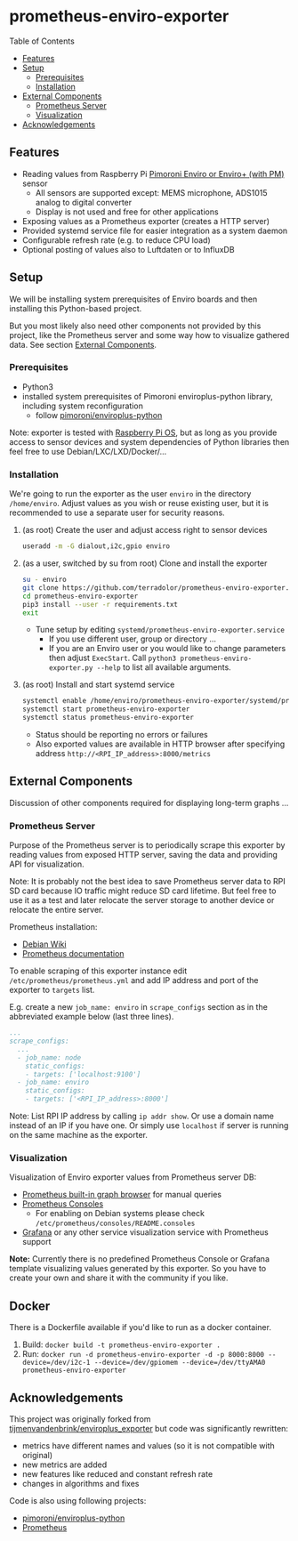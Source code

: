 # prometheus-enviro-exporter

Table of Contents

* [Features](#features)
* [Setup](#setup)
  * [Prerequisites](#prerequisites)
  * [Installation](#installation)
* [External Components](#external-components)
  * [Prometheus Server](#prometheus-server)
  * [Visualization](#visualization)
* [Acknowledgements](#acknowledgements)

## Features

* Reading values from Raspberry Pi [Pimoroni Enviro or Enviro+ (with PM)](https://shop.pimoroni.com/products/enviro) sensor
  * All sensors are supported except: MEMS microphone, ADS1015 analog to digital converter
  * Display is not used and free for other applications
* Exposing values as a Prometheus exporter (creates a HTTP server)
* Provided systemd service file for easier integration as a system daemon
* Configurable refresh rate (e.g. to reduce CPU load)
* Optional posting of values also to Luftdaten or to InfluxDB

## Setup

We will be installing system prerequisites of Enviro boards and then installing this Python-based project.

But you most likely also need other components not provided by this project, like the Prometheus server and some way how to visualize gathered data. See section [External Components](#external-components).

### Prerequisites

* Python3
* installed system prerequisites of Pimoroni enviroplus-python library, including system reconfiguration
  * follow [pimoroni/enviroplus-python](https://github.com/pimoroni/enviroplus-python/#installing)

Note: exporter is tested with [Raspberry Pi OS](https://www.raspberrypi.org/software/), but as long as you provide access to sensor devices and system dependencies of Python libraries then feel free to use Debian/LXC/LXD/Docker/...

### Installation

We're going to run the exporter as the user `enviro` in the directory `/home/enviro`. Adjust values as you wish or reuse existing user, but it is recommended to use a separate user for security reasons.

1. (as root) Create the user and adjust access right to sensor devices

    ```sh
    useradd -m -G dialout,i2c,gpio enviro
    ```

2. (as a user, switched by su from root) Clone and install the exporter

    ```sh
    su - enviro
    git clone https://github.com/terradolor/prometheus-enviro-exporter.git
    cd prometheus-enviro-exporter
    pip3 install --user -r requirements.txt
    exit
    ```

    * Tune setup by editing `systemd/prometheus-enviro-exporter.service`
      * If you use different user, group or directory ...
      * If you are an Enviro user or you would like to change parameters then adjust `ExecStart`. Call `python3 prometheus-enviro-exporter.py --help` to list all available arguments.

3. (as root) Install and start systemd service

    ```sh
    systemctl enable /home/enviro/prometheus-enviro-exporter/systemd/prometheus-enviro-exporter.service
    systemctl start prometheus-enviro-exporter
    systemctl status prometheus-enviro-exporter
    ```

    * Status should be reporting no errors or failures
    * Also exported values are available in HTTP browser after specifying address `http://<RPI_IP_address>:8000/metrics`

## External Components

Discussion of other components required for displaying long-term graphs ...

### Prometheus Server

Purpose of the Prometheus server is to periodically scrape this exporter by reading values from exposed HTTP server, saving the data and providing API for visualization.

Note: It is probably not the best idea to save Prometheus server data to RPI SD card because IO traffic might reduce SD card lifetime.
But feel free to use it as a test and later relocate the server storage to another device or relocate the entire server.

Prometheus installation:

* [Debian Wiki](https://wiki.debian.org/Prometheus)
* [Prometheus documentation](https://prometheus.io/docs/prometheus/latest/installation/)

To enable scraping of this exporter instance edit `/etc/prometheus/prometheus.yml` and add IP address and port of the exporter to `targets` list.

E.g. create a new `job_name: enviro` in `scrape_configs` section as in the abbreviated example below (last three lines).

```yaml
...
scrape_configs:
  ...
  - job_name: node
    static_configs:
    - targets: ['localhost:9100']
  - job_name: enviro
    static_configs:
    - targets: ['<RPI_IP_address>:8000']
```

Note: List RPI IP address by calling `ip addr show`. Or use a domain name instead of an IP if you have one. Or simply use `localhost` if server is running on the same machine as the exporter.

### Visualization

Visualization of Enviro exporter values from Prometheus server DB:

* [Prometheus built-in graph browser](https://prometheus.io/docs/visualization/browser/) for manual queries
* [Prometheus Consoles](https://prometheus.io/docs/visualization/consoles/)
  * For enabling on Debian systems please check `/etc/prometheus/consoles/README.consoles`
* [Grafana](https://grafana.com/) or any other service visualization service with Prometheus support

**Note:** Currently there is no predefined Prometheus Console or Grafana template visualizing values generated by this exporter. So you have to create your own and share it with the community if you like.

## Docker

There is a Dockerfile available if you'd like to run as a docker container.

1. Build: `docker build -t prometheus-enviro-exporter .`
2. Run: `docker run -d prometheus-enviro-exporter -d -p 8000:8000 --device=/dev/i2c-1 --device=/dev/gpiomem --device=/dev/ttyAMA0 prometheus-enviro-exporter`

## Acknowledgements

This project was originally forked from [tijmenvandenbrink/enviroplus_exporter](https://github.com/tijmenvandenbrink/enviroplus_exporter) but code was significantly rewritten:

* metrics have different names and values (so it is not compatible with original)
* new metrics are added
* new features like reduced and constant refresh rate
* changes in algorithms and fixes

Code is also using following projects:

* [pimoroni/enviroplus-python](https://github.com/pimoroni/enviroplus-python)
* [Prometheus](https://prometheus.io/)
